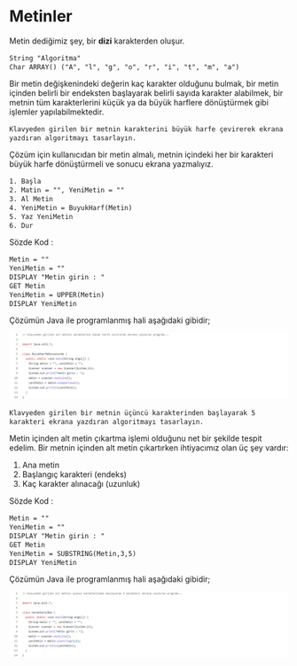 # Metinler

Metin dediğimiz şey, bir **dizi** karakterden oluşur.
```
String "Algoritma"
Char ARRAY() ("A", "l", "g", "o", "r", "i", "t", "m", "a")
```
Bir metin değişkenindeki değerin kaç karakter olduğunu bulmak, bir metin içinden belirli bir endeksten başlayarak belirli sayıda karakter alabilmek, bir metnin tüm karakterlerini küçük ya da büyük harflere dönüştürmek gibi işlemler yapılabilmektedir.
```
Klavyeden girilen bir metnin karakterini büyük harfe çevirerek ekrana yazdıran algoritmayı tasarlayın.
```
Çözüm için kullanıcıdan bir metin almalı, metnin içindeki her bir karakteri büyük harfe dönüştürmeli ve sonucu ekrana yazmalıyız.
```
1. Başla
2. Matin = "", YeniMetin = ""
3. Al Metin
4. YeniMetin = BuyukHarf(Metin)
5. Yaz YeniMetin
6. Dur
```

Sözde Kod :
```
Metin = ""
YeniMetin = ""
DISPLAY "Metin girin : "
GET Metin
YeniMetin = UPPER(Metin)
DISPLAY YeniMetin
```
Çözümün Java ile programlanmış hali aşağıdaki gibidir;

![gorsel](https://github.com/SenaOzcn/Algoritma/blob/MIT-License/Diziler%26Metinler%26Koleksiyonlar/Metinler/Images/BuyukHarfeDonusturme.png)

```
Klavyeden girilen bir metnin üçüncü karakterinden başlayarak 5 karakteri ekrana yazdıran algoritmayı tasarlayın.
```
Metin içinden alt metin çıkartma işlemi olduğunu net bir şekilde tespit edelim. Bir metnin içinden alt metin çıkartırken ihtiyacımız olan üç şey vardır:
1. Ana metin
2. Başlangıç karakteri (endeks)
3. Kaç karakter alınacağı (uzunluk)

Sözde Kod :
```
Metin = ""
YeniMetin = ""
DISPLAY "Metin girin : "
GET Metin
YeniMetin = SUBSTRING(Metin,3,5)
DISPLAY YeniMetin
```
Çözümün Java ile programlanmış hali aşağıdaki gibidir;
 
 ![gorsel](https://github.com/SenaOzcn/Algoritma/blob/MIT-License/Diziler%26Metinler%26Koleksiyonlar/Metinler/Images/KarakterUcBes.png)

